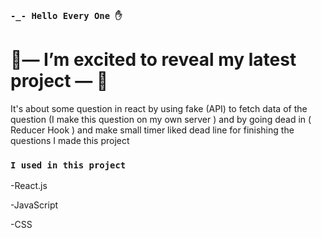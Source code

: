 ### `-_- Hello Every One ✋`

# 🌟— I’m excited to reveal my latest project — 🌟

It's about some question in react by using fake (API) to fetch data of the question (I make this question on my own server ) 
and by going dead in ( Reducer Hook ) and make small timer liked dead line for finishing the questions I made this project 




 ### `I used in this project `
 
-React.js

-JavaScript

-CSS


 
